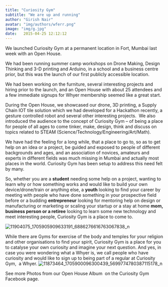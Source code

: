 ```yaml
---
title: "Curiosity Gym"
subtitle: "We are up and running"
author: "Girish Nair"
avatar: "img/authors/wferr.png"
image: "img/g.jpg"
date:   2015-04-25 12:12:12
---
```


We launched Curiosity Gym at a permanent location in Fort, Mumbai last week with an Open House.

We had been running summer camp workshops on Drone Making, Design Thinking and 3-D printing and Arduino, in a school and a business centre prior, but this was the launch of our first publicly accessible location.

We had been working on the furniture, several interesting projects and hiring prior to the launch, and an Open House with about 25 attendees and a few immediate signups for Whyer membership seemed like a great start.

During the Open House, we showcased our drone, 3D printing, a Supply Chain IOT tile solution which we had developed for a Hackathon recently, a gesture controlled robot and several other interesting projects.  We also introduced the audience to the concept of Curiosity Gym &#8211; of being a place for people of all ages to come tinker, make, design, think and discuss on topics related to STEAM (Science/Technology/Engineering/Art/Math).

We have had the feeling for a long while, that a place to go to, so as to get help on an idea or a project, be guided and exposed to people of different backgrounds and ages, and an association of novices, amateurs and experts in different fields was much missing in Mumbai and actually most places in the world. Curiosity Gym has been setup to address this need felt by many.

So, whether you are a **student** needing some help on a project, wanting to learn why or how something works and would like to build your own device/drone/train or anything else, a **youth** looking to find your career by meeting with people who have done something in your prospective field before or a budding **entrepreneur** looking for mentoring help on design or manufacturing or marketing or scaling your startup or a stay at home **mom, business person or a retiree** looking to learn some new technology and meet interesting people, Curiosity Gym is a place to come to.

![11904075_1705905909633191_6886276616763067838_n](https://cloud.githubusercontent.com/assets/4735401/10969620/9e045e68-83ef-11e5-8bc0-9480a68c4052.jpg)

While there are Gyms for exercise of the body and temples for your religion and other organisations to find your spirit, Curiosity Gym is a place for you to catalyse your own curiosity and imagine your next question. And yes, in case you were wondering what a Whyer is, we call people who have curiosity and would like to sign up to being part of a regular at Curiosity Gym,  a Whyer. 
![11873464_1705900096300439_5699774780387115178_n](https://cloud.githubusercontent.com/assets/4735401/10969681/e78d5f30-83ef-11e5-9e34-0071b2459375.jpg)

See more Photos from our Open House Album  on the Curiosity Gym Facebook page.

&nbsp;
